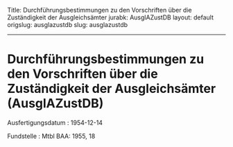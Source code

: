 Title: Durchführungsbestimmungen zu den Vorschriften über die Zuständigkeit der Ausgleichsämter
jurabk: AusglAZustDB
layout: default
origslug: ausglazustdb
slug: ausglazustdb

---

# Durchführungsbestimmungen zu den Vorschriften über die Zuständigkeit der Ausgleichsämter (AusglAZustDB)

Ausfertigungsdatum
:   1954-12-14

Fundstelle
:   Mtbl BAA: 1955, 18

